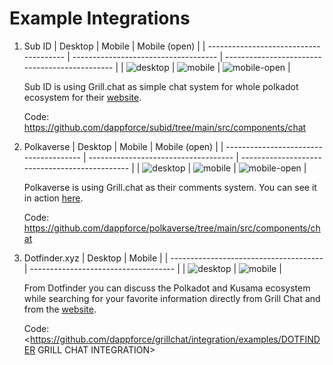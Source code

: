 # Example Integrations

1. Sub ID
   | Desktop | Mobile | Mobile (open) |
   | -------------------------------------- | ------------------------------------ | ---------------------------------------------- |
   | ![desktop](./images/subid/desktop.png) | ![mobile](./images/subid/mobile.png) | ![mobile-open](./images/subid/mobile-open.png) |

   Sub ID is using Grill.chat as simple chat system for whole polkadot ecosystem for their [website](https://subid.io).

   Code: <https://github.com/dappforce/subid/tree/main/src/components/chat>

2. Polkaverse
   | Desktop | Mobile | Mobile (open) |
   | -------------------------------------- | ------------------------------------ | ---------------------------------------------- |
   | ![desktop](./images/polkaverse/desktop.png) | ![mobile](./images/polkaverse/mobile.png) | ![mobile-open](./images/polkaverse/mobile-open.png) |

   Polkaverse is using Grill.chat as their comments system. You can see it in action [here](https://polkaverse.com).

   Code: <https://github.com/dappforce/polkaverse/tree/main/src/components/chat>

3. Dotfinder.xyz
   | Desktop | Mobile |
   | -------------------------------------- | ------------------------------------ |
   | ![desktop](./images/dotfinder/dotfinder1.png) | ![mobile](./images/dotfinder/dotfinder2.png) |

   From Dotfinder you can discuss the Polkadot and Kusama ecosystem while searching for your favorite information directly from Grill Chat and from the [website](https://dotfinder.xyz).

   Code: <https://github.com/dappforce/grillchat/integration/examples/DOTFINDER GRILL CHAT INTEGRATION>
